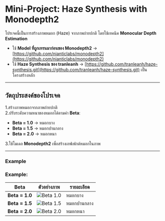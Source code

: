 # Mini-Project: Haze Synthesis with Monodepth2
โปรเจคนี้เป็นการสร้างภาพหมอก (Haze) จากภาพถ่ายปกติ โดยใช้เทคนิค **Monocular Depth Estimation**  
- ใช้ **Model ที่ถูกเทรนมาก่อนของ Monodepth2** → [https://github.com/nianticlabs/monodepth2](https://github.com/nianticlabs/monodepth2)  
- ใช้ **Haze Synthesis ของ tranleanh** → [https://github.com/tranleanh/haze-synthesis.git](https://github.com/tranleanh/haze-synthesis.git) เป็นโครงสร้างหลัก  

---

## วัตถุประสงค์ของโปรเจค
1.สร้างภาพหมอกจากภาพถ่ายปกติ  
2.ปรับระดับความหนาของหมอกได้ตามค่า **Beta**:
- **Beta = 1.0** → หมอกบาง  
- **Beta = 1.5** → หมอกปานกลาง  
- **Beta = 2.0** → หมอกหนา  

3.ใช้โมเดล **Monodepth2** เพื่อสร้างเอฟเฟกต์หมอกในภาพ  

---

### Example
### Example:
| Beta | ตัวอย่างภาพ | รายละเอียด |
|-------|-------------|------------|
| **Beta = 1.0** | ![Beta 1.0](./outputs/1_beta1.jpg) | หมอกบาง |
| **Beta = 1.5** | ![Beta 1.5](./outputs/1_beta1.5.jpg) | หมอกปานกลาง |
| **Beta = 2.0** | ![Beta 2.0](./outputs/1_beta2.jpg) | หมอกหนา |

